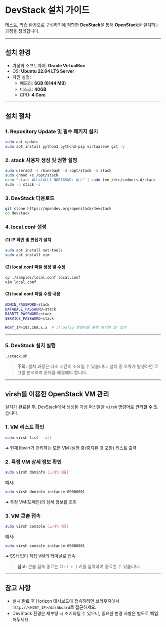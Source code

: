 # DevStack 설치 가이드 

테스트, 학습 환경으로 구성하기에 적합한 **DevStack**을 통해 **OpenStack**을 설치하는 과정을 정리합니다.

---

## 설치 환경

- 가상화 소프트웨어: **Oracle VirtualBox**
- OS: **Ubuntu 22.04 LTS Server**
- 자원 설정:
  - 메모리: **6GB (6144 MB)**
  - 디스크: **40GB**
  - CPU: **4 Core**

---

## 설치 절차

### 1. Repository Update 및 필수 패키지 설치

```bash
sudo apt update
sudo apt install python3 python3-pip virtualenv git -y
```

### 2. stack 사용자 생성 및 권한 설정

```bash
sudo useradd -s /bin/bash -d /opt/stack -m stack
sudo chmod +x /opt/stack
echo "stack ALL=(ALL) NOPASSWD: ALL" | sudo tee /etc/sudoers.d/stack
sudo -u stack -i
```

### 3. DevStack 다운로드

```bash
git clone https://opendev.org/openstack/devstack
cd devstack
```

### 4. local.conf 설정

#### (1) IP 확인 및 편집기 설치

```bash
sudo apt install net-tools
sudo apt install vim
```

#### (2) local.conf 파일 생성 및 수정

```bash
cp ./samples/local.conf local.conf
vim local.conf
```

#### (3) local.conf 파일 수정 내용

```bash
ADMIN_PASSWORD=stack
DATABASE_PASSWORD=stack
RABBIT_PASSWORD=stack
SERVICE_PASSWORD=stack

HOST_IP=192.168.x.x  # ifconfig 명령어를 통해 확인한 IP 입력
```

---

### 5. DevStack 설치 실행

```bash
./stack.sh
```

> **주의:** 설치 과정은 다소 시간이 소요될 수 있습니다. 설치 중 오류가 발생하면 로그를 분석하여 문제를 해결해야 합니다.

---

## virsh를 이용한 OpenStack VM 관리

설치가 완료된 후, DevStack에서 생성된 가상 머신들을 `virsh` 명령어로 관리할 수 있습니다.

### 1. VM 리스트 확인

```bash
sudo virsh list --all
```
➔ 현재 libvirt가 관리하는 모든 VM (실행 중/중지된 것 포함) 리스트 출력

### 2. 특정 VM 상세 정보 확인

```bash
sudo virsh dominfo [도메인이름]
```
예시:
```bash
sudo virsh dominfo instance-00000001
```
➔ 특정 VM(도메인)의 상세 정보를 조회

### 3. VM 콘솔 접속

```bash
sudo virsh console [도메인이름]
```
예시:
```bash
sudo virsh console instance-00000001
```
➔ SSH 없이 직접 VM의 터미널로 접속

> **참고:** 콘솔 접속 종료는 `Ctrl + ]` 키를 입력하여 종료할 수 있습니다.

---


## 참고 사항

- 설치 완료 후 Horizon 대시보드에 접속하려면 브라우저에서 `http://<HOST_IP>/dashboard`로 접근하세요.
- DevStack 환경은 재부팅 시 초기화될 수 있으니, 중요한 변경 사항은 별도로 백업해두세요.
